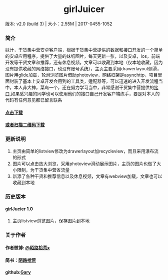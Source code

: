 <h1 align="center">girlJuicer</h1>

版本: v2.0 (build 3) | 大小：2.55M | 2017-0455-1052

### 简介

妹汁，[干货集中营](http://gank.io/)安卓客户端，根据干货集中营提供的数据和接口开发的一个简单的安卓应用程序，提供了大量的妹纸图片，每天更新一张，以及安卓，ios，前端开发等干货文章和推荐，还有休息视频，文章可以收藏到本地（仅本地收藏，因为没有提供收藏的网络接口，也没有账号系统），主页主要采用drawerlayout侧滑，图片用glide加载，轮滑浏览图片借助photoview，网络框架是asynchttp，项目里面封装了基本上安卓开发会用到的工具类，适配器等，可以迅速的进入开发流程当中，本人非大神，菜鸟一个，还在努力学习当中，非常感谢干货集中营提供的[接口](http://gank.io/api),如果感兴趣的同学也可以使用他们的接口自己开发客户端练手，要是对本人的代码有任何意见都已留言联系

#### [点击下载](https://pro-app-qn.fir.im/a547355a46b5424d6e2a5317b150e580efedce40.apk?attname=meizhi2.0.apk_2.0.apk&e=1494578310&token=LOvmia8oXF4xnLh0IdH05XMYpH6ENHNpARlmPc-T:IYBzokNCe5ztN74OQXdA9v8j9kg=)

#### [或者扫描二维码下载](https://fir.im/a5qk)

### 更新说明

1. 主页由简单的listview修改为drawerlayout加recycleview，而且采用瀑布流的形式
2. 图片可以点击放大浏览，采用photoview滑动展示图片，主页的图片也做了大小限制，为干货集中营省流量
3. 新添了各种干货和推荐信息以及休息视频，文章有webview加载，文章也可以收藏到本地

### 历史版本

#### girlJucier 1.0
1. 主页listview浏览图片，保存图片到本地

### 关于作者

#### 作者微博: [@陌路拾荒x](http://weibo.com/u/2514983100?refer_flag=1001030101_)
#### 简书：[陌路拾荒](http://www.jianshu.com/u/35b781153efb)
#### github:[Gary](https://github.com/molushihuang)



